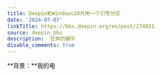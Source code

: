 ```yaml
---
title: Deepin和Windows10共用一个引导分区
date: '2024-07-07'
linkTitle: https://bbs.deepin.org/en/post/274821
source: deepin_bbs
description:  狂奔的蜗牛 
disable_comments: true
---
```

**背景：**我的电
